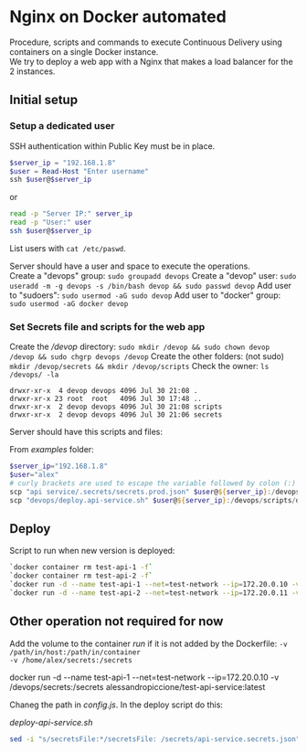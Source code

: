# Nginx on Docker automated

Procedure, scripts and commands to execute Continuous Delivery using containers on a single Docker instance.  
We try to deploy a web app with a Nginx that makes a load balancer for the 2 instances.

## Initial setup

### Setup a dedicated user

SSH authentication within Public Key must be in place.

```PowerShell
$server_ip = "192.168.1.8"
$user = Read-Host "Enter username"
ssh $user@$server_ip
```
or  
```bash
read -p "Server IP:" server_ip
read -p "User:" user
ssh $user@$server_ip
```

List users with ``cat /etc/paswd``.

Server should have a user and space to execute the operations.  
Create a "devops" group: `sudo groupadd devops`
Create a "devop" user: `sudo useradd -m -g devops -s /bin/bash devop && sudo passwd devop`
Add user to "sudoers": `sudo usermod -aG sudo devop`
Add user to "docker" group: `sudo usermod -aG docker devop`

### Set Secrets file and scripts for the web app

Create the _/devop_ directory: `sudo mkdir /devop && sudo chown devop /devop && sudo chgrp devops /devop`
Create the other folders: (not sudo) `mkdir /devop/secrets && mkdir /devop/scripts`
Check the owner: `ls /devops/ -la`

```
drwxr-xr-x  4 devop devops 4096 Jul 30 21:08 .
drwxr-xr-x 23 root  root   4096 Jul 30 17:48 ..
drwxr-xr-x  2 devop devops 4096 Jul 30 21:08 scripts
drwxr-xr-x  2 devop devops 4096 Jul 30 21:06 secrets
```

Server should have this scripts and files:

From _examples_ folder:

```PowerShell
$server_ip="192.168.1.8"
$user="alex"
# curly brackets are used to escape the variable followed by colon (:)
scp "api service/.secrets/secrets.prod.json" $user@${server_ip}:/devops/secrets/api-service.secrets.json
scp "devops/deploy.api-service.sh" $user@${server_ip}:/devops/scripts/deploy.api-service.sh
```

## Deploy

Script to run when new version is deployed:

```bash
`docker container rm test-api-1 -f`
`docker container rm test-api-2 -f`
`docker run -d --name test-api-1 --net=test-network --ip=172.20.0.10 -v secrets-vol:/secrets alessandropiccione/test-api-service:latest`
`docker run -d --name test-api-2 --net=test-network --ip=172.20.0.11 -v /devops/secrets:/secrets alessandropiccione/test-api-service:latest`
```

## Other operation not required for now

Add the volume to the container _run_ if it is not added by the Dockerfile:
`-v /path/in/host:/path/in/container`  
`-v /home/alex/secrets:/secrets`

docker run -d --name test-api-1 --net=test-network --ip=172.20.0.10 -v /devops/secrets:/secrets alessandropiccione/test-api-service:latest

Chaneg the path in _config.js_.
In the deploy script do this:

_deploy-api-service.sh_

```bash
sed -i "s/secretsFile:*/secretsFile: /secrets/api-service.secrets.json" src/config.json
```
